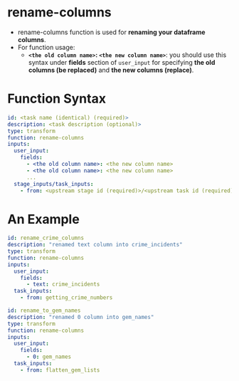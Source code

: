 # rename-columns
- rename-columns function is used for **renaming your dataframe columns**.
- For function usage:
  - **`<the old column name>`: `<the new column name>`**: you should use this syntax under **fields** section of `user_input` for specifying **the old columns (be replaced)** and **the new columns (replace)**. 
   

# Function Syntax
```yml
id: <task name (identical) (required)>
description: <task description (optional)>
type: transform 
function: rename-columns 
inputs:
  user_input:
    fields:
      - <the old column name>: <the new column name>
      - <the old column name>: <the new column name>
      ... 
  stage_inputs/task_inputs:
    - from: <upstream stage id (required)>/<upstream task id (required)> 
```


# An Example
```yml
id: rename_crime_columns
description: "renamed text column into crime_incidents"
type: transform
function: rename-columns
inputs:
  user_input:
    fields: 
      - text: crime_incidents
  task_inputs:
    - from: getting_crime_numbers
```

```yml
id: rename_to_gem_names
description: "renamed 0 column into gem_names"
type: transform
function: rename-columns
inputs:
  user_input:
    fields: 
      - 0: gem_names 
  task_inputs:
    - from: flatten_gem_lists
```
